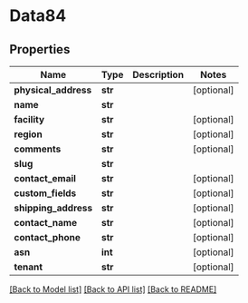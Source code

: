 # Data84

## Properties
Name | Type | Description | Notes
------------ | ------------- | ------------- | -------------
**physical_address** | **str** |  | [optional] 
**name** | **str** |  | 
**facility** | **str** |  | [optional] 
**region** | **str** |  | [optional] 
**comments** | **str** |  | [optional] 
**slug** | **str** |  | 
**contact_email** | **str** |  | [optional] 
**custom_fields** | **str** |  | [optional] 
**shipping_address** | **str** |  | [optional] 
**contact_name** | **str** |  | [optional] 
**contact_phone** | **str** |  | [optional] 
**asn** | **int** |  | [optional] 
**tenant** | **str** |  | [optional] 

[[Back to Model list]](../README.md#documentation-for-models) [[Back to API list]](../README.md#documentation-for-api-endpoints) [[Back to README]](../README.md)


